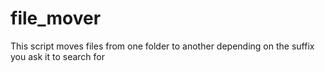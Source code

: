 # file_mover

This script moves files from one folder to another depending on the suffix you ask it to search for
